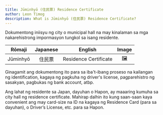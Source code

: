 ```yaml
---
title: Jūminhyō (住民票) Residence Certificate
author: Leon Timog
description: What is Jūminhyō (住民票) Residence Certificate?
---
```

Dokumentong iniisyu ng city o municipal hall na may kinalaman sa mga nakarehistrong impormasyon tungkol sa isang residente.

| Rōmaji | Japanese | English | Image |
| :---: | :---: | :---: | :---: | 
| Jūminhyō | 住民票 | Residence Certificate | [🖼️](juminhyo-residence-certificate.jpg "Jūminhyō") |

Ginagamit ang dokumentong ito para sa iba't-ibang proseso na kailangan ng identification, kagaya ng pagkuha ng driver's license, pagparehistro ng sasakyan, pagbukas ng bank account, atbp.

Ang lahat ng residente sa Japan, dayuhan o Hapon, ay maaaring kumuha sa city hall ng residence certificate. Mahirap dalhin ito kung saan-saan kaya convenient ang may card-size na ID na kagaya ng Residence Card (para sa dayuhan), o Driver’s License, etc. para sa Hapon.